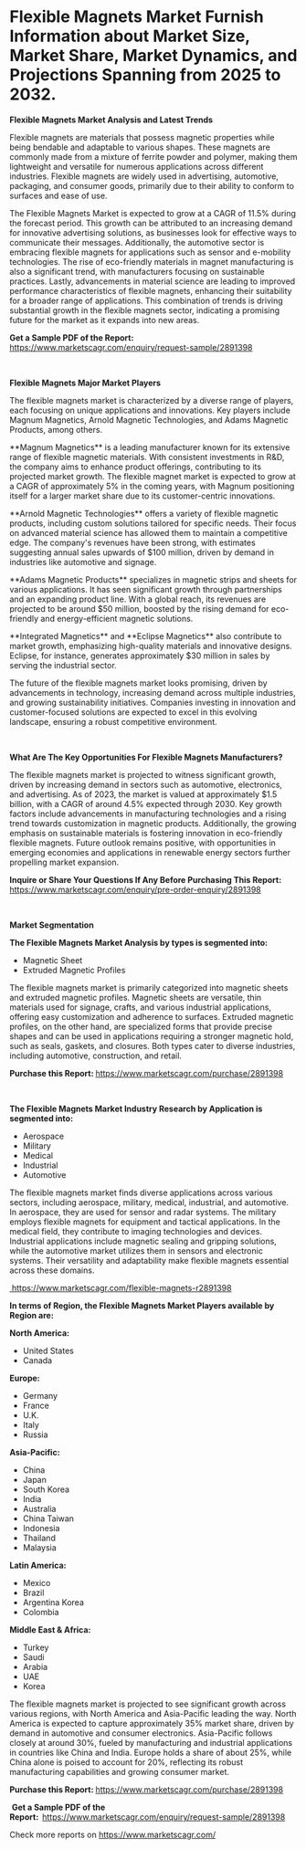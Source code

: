 <p><h1>Flexible Magnets Market Furnish Information about Market Size, Market Share, Market Dynamics, and Projections Spanning from 2025 to 2032.</h1></p><p><strong>Flexible Magnets Market Analysis and Latest Trends</strong></p>
<p><p>Flexible magnets are materials that possess magnetic properties while being bendable and adaptable to various shapes. These magnets are commonly made from a mixture of ferrite powder and polymer, making them lightweight and versatile for numerous applications across different industries. Flexible magnets are widely used in advertising, automotive, packaging, and consumer goods, primarily due to their ability to conform to surfaces and ease of use.</p><p>The Flexible Magnets Market is expected to grow at a CAGR of 11.5% during the forecast period. This growth can be attributed to an increasing demand for innovative advertising solutions, as businesses look for effective ways to communicate their messages. Additionally, the automotive sector is embracing flexible magnets for applications such as sensor and e-mobility technologies. The rise of eco-friendly materials in magnet manufacturing is also a significant trend, with manufacturers focusing on sustainable practices. Lastly, advancements in material science are leading to improved performance characteristics of flexible magnets, enhancing their suitability for a broader range of applications. This combination of trends is driving substantial growth in the flexible magnets sector, indicating a promising future for the market as it expands into new areas.</p></p>
<p><strong>Get a Sample PDF of the Report:&nbsp;</strong> <a href="https://www.marketscagr.com/enquiry/request-sample/2891398?utm_campaign=2804&utm_medium=2&utm_source=Github&utm_content=ia&utm_term=14032025&utm_id=flexible-magnets">https://www.marketscagr.com/enquiry/request-sample/2891398</a></p>
<p>&nbsp;</p>
<p><strong>Flexible Magnets Major Market Players</strong></p>
<p><p>The flexible magnets market is characterized by a diverse range of players, each focusing on unique applications and innovations. Key players include Magnum Magnetics, Arnold Magnetic Technologies, and Adams Magnetic Products, among others. </p><p>**Magnum Magnetics** is a leading manufacturer known for its extensive range of flexible magnetic materials. With consistent investments in R&D, the company aims to enhance product offerings, contributing to its projected market growth. The flexible magnet market is expected to grow at a CAGR of approximately 5% in the coming years, with Magnum positioning itself for a larger market share due to its customer-centric innovations.</p><p>**Arnold Magnetic Technologies** offers a variety of flexible magnetic products, including custom solutions tailored for specific needs. Their focus on advanced material science has allowed them to maintain a competitive edge. The company's revenues have been strong, with estimates suggesting annual sales upwards of $100 million, driven by demand in industries like automotive and signage.</p><p>**Adams Magnetic Products** specializes in magnetic strips and sheets for various applications. It has seen significant growth through partnerships and an expanding product line. With a global reach, its revenues are projected to be around $50 million, boosted by the rising demand for eco-friendly and energy-efficient magnetic solutions.</p><p>**Integrated Magnetics** and **Eclipse Magnetics** also contribute to market growth, emphasizing high-quality materials and innovative designs. Eclipse, for instance, generates approximately $30 million in sales by serving the industrial sector.</p><p>The future of the flexible magnets market looks promising, driven by advancements in technology, increasing demand across multiple industries, and growing sustainability initiatives. Companies investing in innovation and customer-focused solutions are expected to excel in this evolving landscape, ensuring a robust competitive environment.</p></p>
<p>&nbsp;</p>
<p><strong>What Are The Key Opportunities For Flexible Magnets Manufacturers?</strong></p>
<p><p>The flexible magnets market is projected to witness significant growth, driven by increasing demand in sectors such as automotive, electronics, and advertising. As of 2023, the market is valued at approximately $1.5 billion, with a CAGR of around 4.5% expected through 2030. Key growth factors include advancements in manufacturing technologies and a rising trend towards customization in magnetic products. Additionally, the growing emphasis on sustainable materials is fostering innovation in eco-friendly flexible magnets. Future outlook remains positive, with opportunities in emerging economies and applications in renewable energy sectors further propelling market expansion.</p></p>
<p><strong>Inquire or Share Your Questions If Any Before Purchasing This Report:</strong> <a href="https://www.marketscagr.com/enquiry/pre-order-enquiry/2891398?utm_campaign=2804&utm_medium=2&utm_source=Github&utm_content=ia&utm_term=14032025&utm_id=flexible-magnets">https://www.marketscagr.com/enquiry/pre-order-enquiry/2891398</a></p>
<p>&nbsp;</p>
<p><strong>Market Segmentation</strong></p>
<p><strong>The Flexible Magnets Market Analysis by types is segmented into:</strong></p>
<p><ul><li>Magnetic Sheet</li><li>Extruded Magnetic Profiles</li></ul></p>
<p><p>The flexible magnets market is primarily categorized into magnetic sheets and extruded magnetic profiles. Magnetic sheets are versatile, thin materials used for signage, crafts, and various industrial applications, offering easy customization and adherence to surfaces. Extruded magnetic profiles, on the other hand, are specialized forms that provide precise shapes and can be used in applications requiring a stronger magnetic hold, such as seals, gaskets, and closures. Both types cater to diverse industries, including automotive, construction, and retail.</p></p>
<p><strong>Purchase this Report:&nbsp;</strong><a href="https://www.marketscagr.com/purchase/2891398?utm_campaign=2804&utm_medium=2&utm_source=Github&utm_content=ia&utm_term=14032025&utm_id=flexible-magnets">https://www.marketscagr.com/purchase/2891398</a></p>
<p>&nbsp;</p>
<p><strong>The Flexible Magnets Market Industry Research by Application is segmented into:</strong></p>
<p><ul><li>Aerospace</li><li>Military</li><li>Medical</li><li>Industrial</li><li>Automotive</li></ul></p>
<p><p>The flexible magnets market finds diverse applications across various sectors, including aerospace, military, medical, industrial, and automotive. In aerospace, they are used for sensor and radar systems. The military employs flexible magnets for equipment and tactical applications. In the medical field, they contribute to imaging technologies and devices. Industrial applications include magnetic sealing and gripping solutions, while the automotive market utilizes them in sensors and electronic systems. Their versatility and adaptability make flexible magnets essential across these domains.</p></p>
<p><a href="https://www.marketscagr.com/flexible-magnets-r2891398?utm_campaign=2804&utm_medium=2&utm_source=Github&utm_content=ia&utm_term=14032025&utm_id=flexible-magnets">&nbsp;https://www.marketscagr.com/flexible-magnets-r2891398</a></p>
<p><strong>In terms of Region, the Flexible Magnets Market Players available by Region are:</strong></p>
<p>
    <p> <strong> North America: </strong>
        <ul>
            <li>United States</li>
            <li>Canada</li>
        </ul>
        </p> 
    <p> <strong> Europe: </strong>
        <ul>
            <li>Germany</li>
            <li>France</li>
            <li>U.K.</li>
            <li>Italy</li>
            <li>Russia</li>
        </ul>
        </p> 
    <p> <strong> Asia-Pacific: </strong>
        <ul>
            <li>China</li>
            <li>Japan</li>
            <li>South Korea</li>
            <li>India</li>
            <li>Australia</li>
            <li>China Taiwan</li>
            <li>Indonesia</li>
            <li>Thailand</li>
            <li>Malaysia</li>
        </ul>
        </p> 
    <p> <strong> Latin America: </strong>
        <ul>
            <li>Mexico</li>
            <li>Brazil</li>
            <li>Argentina Korea</li>
            <li>Colombia</li>
        </ul>
        </p> 
    <p> <strong> Middle East & Africa: </strong>
        <ul>
            <li>Turkey</li>
            <li>Saudi</li>
            <li>Arabia</li>
            <li>UAE</li>
            <li>Korea</li>
        </ul>
    </p>
    </p>
<p><p>The flexible magnets market is projected to see significant growth across various regions, with North America and Asia-Pacific leading the way. North America is expected to capture approximately 35% market share, driven by demand in automotive and consumer electronics. Asia-Pacific follows closely at around 30%, fueled by manufacturing and industrial applications in countries like China and India. Europe holds a share of about 25%, while China alone is poised to account for 20%, reflecting its robust manufacturing capabilities and growing consumer market.</p></p>
<p><strong>Purchase this Report: </strong><a href="https://www.marketscagr.com/purchase/2891398?utm_campaign=2804&utm_medium=2&utm_source=Github&utm_content=ia&utm_term=14032025&utm_id=flexible-magnets">https://www.marketscagr.com/purchase/2891398</a></p>
<p>&nbsp;<strong>Get a Sample PDF of the Report:&nbsp;&nbsp;</strong><a href="https://www.marketscagr.com/enquiry/request-sample/2891398?utm_campaign=2804&utm_medium=2&utm_source=Github&utm_content=ia&utm_term=14032025&utm_id=flexible-magnets">https://www.marketscagr.com/enquiry/request-sample/2891398</a></p>
<p><strong></strong></p>
<p>Check more reports on <a href="https://www.marketscagr.com/?utm_campaign=2804&utm_medium=2&utm_source=Github&utm_content=ia&utm_term=14032025&utm_id=flexible-magnets">https://www.marketscagr.com/</a></p>
